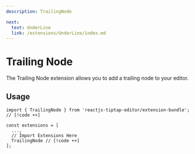 ```yaml
---
description: TrailingNode

next:
  text: UnderLine
  link: /extensions/UnderLine/index.md
---
```


# Trailing Node

 The Trailing Node extension allows you to add a trailing node to your editor.

## Usage

```tsx
import { TrailingNode } from 'reactjs-tiptap-editor/extension-bundle'; // [!code ++]

const extensions = [
  ...,
  // Import Extensions Here
  TrailingNode // [!code ++]
];
```
